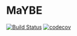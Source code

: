 # MaYBE
[![Build Status](https://travis-ci.com/CaH4aZzz/MaYBE.png?branch=dev)](https://travis-ci.com/CaH4aZzz/MaYBE)
[![codecov](https://codecov.io/gh/CaH4aZzz/MaYBE/branch/dev/graph/badge.svg)](https://codecov.io/gh/CaH4aZzz/MaYBE)
